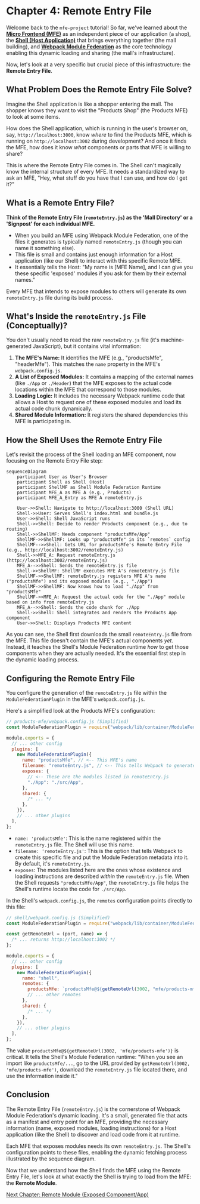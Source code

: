 # Chapter 4: Remote Entry File

Welcome back to the `mfe-project` tutorial! So far, we've learned about the **[Micro Frontend (MFE)](01_micro_frontend__mfe__.md)** as an independent piece of our application (a shop), the **[Shell (Host Application)](02_shell__host_application__.md)** that brings everything together (the mall building), and **[Webpack Module Federation](03_webpack_module_federation_.md)** as the core technology enabling this dynamic loading and sharing (the mall's infrastructure).

Now, let's look at a very specific but crucial piece of this infrastructure: the **Remote Entry File**.

## What Problem Does the Remote Entry File Solve?

Imagine the Shell application is like a shopper entering the mall. The shopper knows they want to visit the "Products Shop" (the Products MFE) to look at some items.

How does the Shell application, which is running in the user's browser on, say, `http://localhost:3000`, know _where_ to find the Products MFE, which is running on `http://localhost:3002` during development? And once it finds the MFE, how does it know _what_ components or parts that MFE is willing to share?

This is where the Remote Entry File comes in. The Shell can't magically know the internal structure of every MFE. It needs a standardized way to ask an MFE, "Hey, what stuff do you have that I can use, and how do I get it?"

## What is a Remote Entry File?

**Think of the Remote Entry File (`remoteEntry.js`) as the 'Mall Directory' or a 'Signpost' for each individual MFE.**

- When you build an MFE using Webpack Module Federation, one of the files it generates is typically named `remoteEntry.js` (though you can name it something else).
- This file is small and contains just enough information for a Host application (like our Shell) to interact with this specific Remote MFE.
- It essentially tells the Host: "My name is [MFE Name], and I can give you these specific 'exposed' modules if you ask for them by their external names."

Every MFE that intends to expose modules to others will generate its own `remoteEntry.js` file during its build process.

## What's Inside the `remoteEntry.js` File (Conceptually)?

You don't usually need to read the raw `remoteEntry.js` file (it's machine-generated JavaScript), but it contains vital information:

1.  **The MFE's Name:** It identifies the MFE (e.g., "productsMfe", "headerMfe"). This matches the `name` property in the MFE's `webpack.config.js`.
2.  **A List of Exposed Modules:** It contains a mapping of the external names (like `./App` or `./Header`) that the MFE exposes to the actual code locations within the MFE that correspond to those modules.
3.  **Loading Logic:** It includes the necessary Webpack runtime code that allows a Host to request one of these exposed modules and load its actual code chunk dynamically.
4.  **Shared Module Information:** It registers the shared dependencies this MFE is participating in.

## How the Shell Uses the Remote Entry File

Let's revisit the process of the Shell loading an MFE component, now focusing on the Remote Entry File step:

```mermaid
sequenceDiagram
    participant User as User's Browser
    participant Shell as Shell (Host)
    participant ShellMF as Shell Module Federation Runtime
    participant MFE_A as MFE A (e.g., Products)
    participant MFE_A_Entry as MFE A remoteEntry.js

    User->>Shell: Navigate to http://localhost:3000 (Shell URL)
    Shell->>User: Serves Shell's index.html and bundle.js
    User->>Shell: Shell JavaScript runs
    Shell->>Shell: Decide to render Products component (e.g., due to routing)
    Shell->>ShellMF: Needs component "productsMfe/App"
    ShellMF->>ShellMF: Looks up "productsMfe" in its `remotes` config
    ShellMF-->>Shell: Gets URL for productsMfe's Remote Entry File (e.g., http://localhost:3002/remoteEntry.js)
    Shell->>MFE_A: Request remoteEntry.js (http://localhost:3002/remoteEntry.js)
    MFE_A-->>Shell: Sends the remoteEntry.js file
    Shell->>ShellMF: ShellMF executes MFE A's remoteEntry.js file
    ShellMF->>ShellMF: remoteEntry.js registers MFE A's name ("productsMfe") and its exposed modules (e.g., "./App")
    ShellMF->>ShellMF: Now knows how to load "./App" from "productsMfe"
    ShellMF->>MFE_A: Request the actual code for the "./App" module based on info from remoteEntry.js
    MFE_A-->>Shell: Sends the code chunk for ./App
    Shell->>Shell: Shell integrates and renders the Products App component
    User->>Shell: Displays Products MFE content
```

As you can see, the Shell first downloads the small `remoteEntry.js` file from the MFE. This file doesn't contain the MFE's actual components _yet_. Instead, it teaches the Shell's Module Federation runtime _how_ to get those components when they are actually needed. It's the essential first step in the dynamic loading process.

## Configuring the Remote Entry File

You configure the generation of the `remoteEntry.js` file within the `ModuleFederationPlugin` in the MFE's `webpack.config.js`.

Here's a simplified look at the Products MFE's configuration:

```javascript
// products-mfe/webpack.config.js (Simplified)
const ModuleFederationPlugin = require("webpack/lib/container/ModuleFederationPlugin");

module.exports = {
  // ... other config
  plugins: [
    new ModuleFederationPlugin({
      name: "productsMfe", // <-- This MFE's name
      filename: "remoteEntry.js", // <-- This tells Webpack to generate this file
      exposes: {
        // <-- These are the modules listed in remoteEntry.js
        "./App": "./src/App",
      },
      shared: {
        /* ... */
      },
    }),
    // ... other plugins
  ],
};
```

- `name: 'productsMfe'`: This is the name registered within the `remoteEntry.js` file. The Shell will use this name.
- `filename: 'remoteEntry.js'`: This is the option that tells Webpack to create this specific file and put the Module Federation metadata into it. By default, it's `remoteEntry.js`.
- `exposes`: The modules listed here are the ones whose existence and loading instructions are described _within_ the `remoteEntry.js` file. When the Shell requests `"productsMfe/App"`, the `remoteEntry.js` file helps the Shell's runtime locate the code for `./src/App`.

In the Shell's `webpack.config.js`, the `remotes` configuration points directly to this file:

```javascript
// shell/webpack.config.js (Simplified)
const ModuleFederationPlugin = require("webpack/lib/container/ModuleFederationPlugin");

const getRemoteUrl = (port, name) => {
  /* ... returns http://localhost:3002 */
};

module.exports = {
  // ... other config
  plugins: [
    new ModuleFederationPlugin({
      name: "shell",
      remotes: {
        productsMfe: `productsMfe@${getRemoteUrl(3002, "mfe/products-mfe")}`, // <-- URL pointing to the MFE's remoteEntry.js
        // ... other remotes
      },
      shared: {
        /* ... */
      },
    }),
    // ... other plugins
  ],
};
```

The value `productsMfe@${getRemoteUrl(3002, 'mfe/products-mfe')}` is critical. It tells the Shell's Module Federation runtime: "When you see an import like `productsMfe/...`, go to the URL provided by `getRemoteUrl(3002, 'mfe/products-mfe')`, download the `remoteEntry.js` file located there, and use the information inside it."

## Conclusion

The Remote Entry File (`remoteEntry.js`) is the cornerstone of Webpack Module Federation's dynamic loading. It's a small, generated file that acts as a manifest and entry point for an MFE, providing the necessary information (name, exposed modules, loading instructions) for a Host application (like the Shell) to discover and load code from it at runtime.

Each MFE that exposes modules needs its own `remoteEntry.js`. The Shell's configuration points to these files, enabling the dynamic fetching process illustrated by the sequence diagram.

Now that we understand how the Shell finds the MFE using the Remote Entry File, let's look at what exactly the Shell is trying to load from the MFE: the **Remote Module**.

[Next Chapter: Remote Module (Exposed Component/App)](05_remote_module__exposed_component_app__.md)
